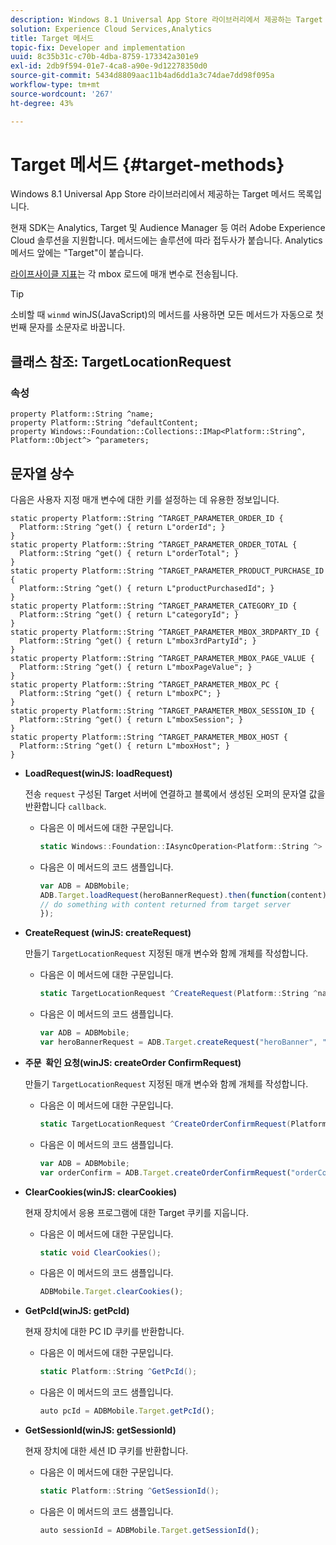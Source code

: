 ```yaml
---
description: Windows 8.1 Universal App Store 라이브러리에서 제공하는 Target 메서드 목록입니다.
solution: Experience Cloud Services,Analytics
title: Target 메서드
topic-fix: Developer and implementation
uuid: 8c35b31c-c70b-4dba-8759-173342a301e9
exl-id: 2db9f594-01e7-4ca8-a90e-9d12278350d0
source-git-commit: 5434d8809aac11b4ad6dd1a3c74dae7dd98f095a
workflow-type: tm+mt
source-wordcount: '267'
ht-degree: 43%

---
```


# Target 메서드 {#target-methods}

Windows 8.1 Universal App Store 라이브러리에서 제공하는 Target 메서드 목록입니다.

현재 SDK는 Analytics, Target 및 Audience Manager 등 여러 Adobe Experience Cloud 솔루션을 지원합니다. 메서드에는 솔루션에 따라 접두사가 붙습니다. Analytics 메서드 앞에는 &quot;Target&quot;이 붙습니다.

[라이프사이클 지표](/help/windows-appstore/metrics.md)는 각 mbox 로드에 매개 변수로 전송됩니다.

>[!TIP]
>
>소비할 때 `winmd` winJS(JavaScript)의 메서드를 사용하면 모든 메서드가 자동으로 첫 번째 문자를 소문자로 바꿉니다.

## 클래스 참조: TargetLocationRequest

### 속성

```
property Platform::String ^name; 
property Platform::String ^defaultContent; 
property Windows::Foundation::Collections::IMap<Platform::String^, Platform::Object^> ^parameters;
```

## 문자열 상수

다음은 사용자 지정 매개 변수에 대한 키를 설정하는 데 유용한 정보입니다.

```
static property Platform::String ^TARGET_PARAMETER_ORDER_ID { 
  Platform::String ^get() { return L"orderId"; } 
} 
static property Platform::String ^TARGET_PARAMETER_ORDER_TOTAL { 
  Platform::String ^get() { return L"orderTotal"; } 
} 
static property Platform::String ^TARGET_PARAMETER_PRODUCT_PURCHASE_ID { 
  Platform::String ^get() { return L"productPurchasedId"; } 
} 
static property Platform::String ^TARGET_PARAMETER_CATEGORY_ID { 
  Platform::String ^get() { return L"categoryId"; } 
} 
static property Platform::String ^TARGET_PARAMETER_MBOX_3RDPARTY_ID { 
  Platform::String ^get() { return L"mbox3rdPartyId"; } 
} 
static property Platform::String ^TARGET_PARAMETER_MBOX_PAGE_VALUE { 
  Platform::String ^get() { return L"mboxPageValue"; } 
} 
static property Platform::String ^TARGET_PARAMETER_MBOX_PC { 
  Platform::String ^get() { return L"mboxPC"; } 
} 
static property Platform::String ^TARGET_PARAMETER_MBOX_SESSION_ID { 
  Platform::String ^get() { return L"mboxSession"; } 
} 
static property Platform::String ^TARGET_PARAMETER_MBOX_HOST { 
  Platform::String ^get() { return L"mboxHost"; } 
}
```

* **LoadRequest(winJS: loadRequest)**

   전송 `request` 구성된 Target 서버에 연결하고 블록에서 생성된 오퍼의 문자열 값을 반환합니다 `callback`.

   * 다음은 이 메서드에 대한 구문입니다.

      ```csharp
      static Windows::Foundation::IAsyncOperation<Platform::String ^> ^LoadRequest(TargetLocationRequest ^request);
      ```

   * 다음은 이 메서드의 코드 샘플입니다.

      ```js
      var ADB = ADBMobile; 
      ADB.Target.loadRequest(heroBannerRequest).then(function(content) { 
      // do something with content returned from target server 
      });
      ```

* **CreateRequest (winJS: createRequest)**

   만들기 `TargetLocationRequest` 지정된 매개 변수와 함께 개체를 작성합니다.

   * 다음은 이 메서드에 대한 구문입니다.

      ```csharp
      static TargetLocationRequest ^CreateRequest(Platform::String ^name, Platform::String ^defaultContent, Windows::Foundation::Collections::IMap<Platform::String^, Platform::Object^> ^parameters); 
      ```

   * 다음은 이 메서드의 코드 샘플입니다.

      ```js
      var ADB = ADBMobile; 
      var heroBannerRequest = ADB.Target.createRequest("heroBanner", "default.png", null); 
      ```

* **주문 &#x200B; 확인 요청(winJS: createOrder &#x200B; ConfirmRequest)**

   만들기 `TargetLocationRequest` 지정된 매개 변수와 함께 개체를 작성합니다.

   * 다음은 이 메서드에 대한 구문입니다.

      ```csharp
      static TargetLocationRequest ^CreateOrderConfirmRequest(Platform::String ^name, Platform::String ^orderId, Platform::String ^orderTotal, Platform::String ^productPurchasedId, Windows::Foundation::Collections::IMap<Platform::String^, Platform::Object> ^parameters); 
      ```

   * 다음은 이 메서드의 코드 샘플입니다.

      ```js
      var ADB = ADBMobile; 
      var orderConfirm = ADB.Target.createOrderConfirmRequest("orderConfirm", "order", "47.88", "3722", null); 
      ```

* **ClearCookies(winJS: clearCookies)**

   현재 장치에서 응용 프로그램에 대한 Target 쿠키를 지웁니다.

   * 다음은 이 메서드에 대한 구문입니다.

      ```csharp
      static void ClearCookies(); 
      ```

   * 다음은 이 메서드의 코드 샘플입니다.

      ```js
      ADBMobile.Target.clearCookies();
      ```

* **GetPcId(winJS: getPcId)**

   현재 장치에 대한 PC ID 쿠키를 반환합니다.

   * 다음은 이 메서드에 대한 구문입니다.

      ```csharp
      static Platform::String ^GetPcId();
      ```

   * 다음은 이 메서드의 코드 샘플입니다.

      ```js
      auto pcId = ADBMobile.Target.getPcId(); 
      ```

* **GetSessionId(winJS: getSessionId)**

   현재 장치에 대한 세션 ID 쿠키를 반환합니다.

   * 다음은 이 메서드에 대한 구문입니다.

      ```csharp
      static Platform::String ^GetSessionId(); 
      ```

   * 다음은 이 메서드의 코드 샘플입니다.

      ```js
      auto sessionId = ADBMobile.Target.getSessionId(); 
      ```
